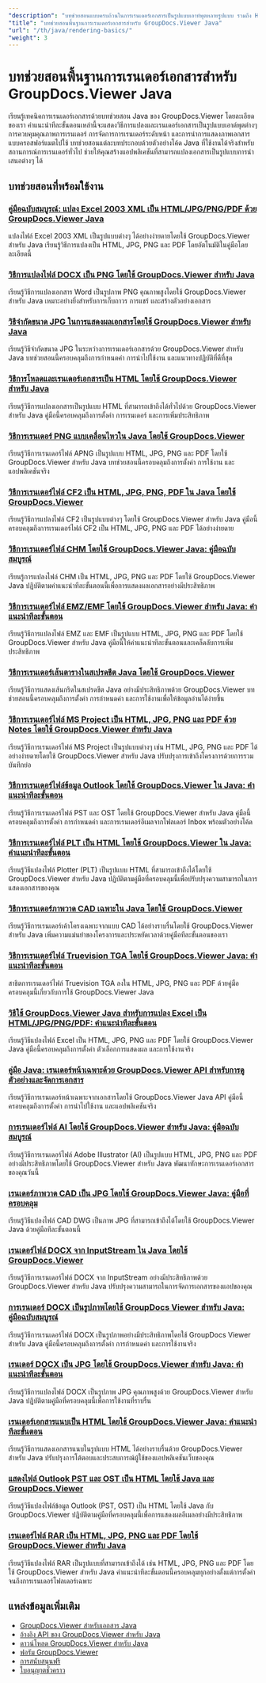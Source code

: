 ```yaml
---
"description": "บทช่วยสอนแบบครบถ้วนในการเรนเดอร์เอกสารเป็นรูปแบบเอาท์พุตหลายรูปแบบ รวมถึง HTML, PDF และรูปแบบรูปภาพโดยใช้ GroupDocs.Viewer สำหรับ Java"
"title": "บทช่วยสอนพื้นฐานการเรนเดอร์เอกสารสำหรับ GroupDocs.Viewer Java"
"url": "/th/java/rendering-basics/"
"weight": 3
---
```


# บทช่วยสอนพื้นฐานการเรนเดอร์เอกสารสำหรับ GroupDocs.Viewer Java

เรียนรู้เทคนิคการเรนเดอร์เอกสารด้วยบทช่วยสอน Java ของ GroupDocs.Viewer โดยละเอียดของเรา คำแนะนำทีละขั้นตอนเหล่านี้จะแสดงวิธีการแปลงและเรนเดอร์เอกสารเป็นรูปแบบเอาต์พุตต่างๆ การควบคุมคุณภาพการเรนเดอร์ การจัดการการเรนเดอร์ระดับหน้า และการนำการแสดงภาพเอกสารแบบครอสฟอร์แมตไปใช้ บทช่วยสอนแต่ละบทประกอบด้วยตัวอย่างโค้ด Java ที่ใช้งานได้จริงสำหรับสถานการณ์การเรนเดอร์ทั่วไป ช่วยให้คุณสร้างแอปพลิเคชันที่สามารถแปลงเอกสารเป็นรูปแบบการนำเสนอต่างๆ ได้

## บทช่วยสอนที่พร้อมใช้งาน

### [คู่มือฉบับสมบูรณ์: แปลง Excel 2003 XML เป็น HTML/JPG/PNG/PDF ด้วย GroupDocs.Viewer Java](./groupdocs-viewer-java-excel-2003-xml-conversion/)
แปลงไฟล์ Excel 2003 XML เป็นรูปแบบต่างๆ ได้อย่างง่ายดายโดยใช้ GroupDocs.Viewer สำหรับ Java เรียนรู้วิธีการแปลงเป็น HTML, JPG, PNG และ PDF โดยอัตโนมัติในคู่มือโดยละเอียดนี้

### [วิธีการแปลงไฟล์ DOCX เป็น PNG โดยใช้ GroupDocs.Viewer สำหรับ Java](./render-docx-png-groupdocs-viewer-java/)
เรียนรู้วิธีการแปลงเอกสาร Word เป็นรูปภาพ PNG คุณภาพสูงโดยใช้ GroupDocs.Viewer สำหรับ Java เหมาะอย่างยิ่งสำหรับการเก็บถาวร การแชร์ และสร้างตัวอย่างเอกสาร

### [วิธีจำกัดขนาด JPG ในการแสดงผลเอกสารโดยใช้ GroupDocs.Viewer สำหรับ Java](./groupdocs-viewer-java-limit-jpg-size-rendering/)
เรียนรู้วิธีจำกัดขนาด JPG ในระหว่างการเรนเดอร์เอกสารด้วย GroupDocs.Viewer สำหรับ Java บทช่วยสอนนี้ครอบคลุมถึงการกำหนดค่า การนำไปใช้งาน และแนวทางปฏิบัติที่ดีที่สุด

### [วิธีการโหลดและเรนเดอร์เอกสารเป็น HTML โดยใช้ GroupDocs.Viewer สำหรับ Java](./groupdocs-viewer-java-html-rendering/)
เรียนรู้วิธีการแปลงเอกสารเป็นรูปแบบ HTML ที่สามารถเข้าถึงได้ทั่วไปด้วย GroupDocs.Viewer สำหรับ Java คู่มือนี้ครอบคลุมถึงการตั้งค่า การเรนเดอร์ และการเพิ่มประสิทธิภาพ

### [วิธีการเรนเดอร์ PNG แบบเคลื่อนไหวใน Java โดยใช้ GroupDocs.Viewer](./render-apng-groupdocs-viewer-java/)
เรียนรู้วิธีการเรนเดอร์ไฟล์ APNG เป็นรูปแบบ HTML, JPG, PNG และ PDF โดยใช้ GroupDocs.Viewer สำหรับ Java บทช่วยสอนนี้ครอบคลุมถึงการตั้งค่า การใช้งาน และแอปพลิเคชันจริง

### [วิธีการเรนเดอร์ไฟล์ CF2 เป็น HTML, JPG, PNG, PDF ใน Java โดยใช้ GroupDocs.Viewer](./render-cf2-files-groupdocs-java/)
เรียนรู้วิธีการแปลงไฟล์ CF2 เป็นรูปแบบต่างๆ โดยใช้ GroupDocs.Viewer สำหรับ Java คู่มือนี้ครอบคลุมถึงการเรนเดอร์ไฟล์ CF2 เป็น HTML, JPG, PNG และ PDF ได้อย่างง่ายดาย

### [วิธีการเรนเดอร์ไฟล์ CHM โดยใช้ GroupDocs.Viewer Java: คู่มือฉบับสมบูรณ์](./render-chm-groupdocs-viewer-java/)
เรียนรู้การแปลงไฟล์ CHM เป็น HTML, JPG, PNG และ PDF โดยใช้ GroupDocs.Viewer Java ปฏิบัติตามคำแนะนำทีละขั้นตอนนี้เพื่อการแสดงผลเอกสารอย่างมีประสิทธิภาพ

### [วิธีการเรนเดอร์ไฟล์ EMZ/EMF โดยใช้ GroupDocs.Viewer สำหรับ Java: คำแนะนำทีละขั้นตอน](./render-emz-emf-groupdocs-viewer-java/)
เรียนรู้วิธีการแปลงไฟล์ EMZ และ EMF เป็นรูปแบบ HTML, JPG, PNG และ PDF โดยใช้ GroupDocs.Viewer สำหรับ Java คู่มือนี้ให้คำแนะนำทีละขั้นตอนและเคล็ดลับการเพิ่มประสิทธิภาพ

### [วิธีการเรนเดอร์เส้นตารางในสเปรดชีต Java โดยใช้ GroupDocs.Viewer](./render-grid-lines-java-spreadsheets-groupdocs-viewer/)
เรียนรู้วิธีการแสดงเส้นกริดในสเปรดชีต Java อย่างมีประสิทธิภาพด้วย GroupDocs.Viewer บทช่วยสอนนี้ครอบคลุมถึงการตั้งค่า การกำหนดค่า และการใช้งานเพื่อให้ข้อมูลอ่านได้ง่ายขึ้น

### [วิธีการเรนเดอร์ไฟล์ MS Project เป็น HTML, JPG, PNG และ PDF ด้วย Notes โดยใช้ GroupDocs.Viewer สำหรับ Java](./render-ms-project-html-jpg-png-pdf-notes-groupdocs-java/)
เรียนรู้วิธีการเรนเดอร์ไฟล์ MS Project เป็นรูปแบบต่างๆ เช่น HTML, JPG, PNG และ PDF ได้อย่างง่ายดายโดยใช้ GroupDocs.Viewer สำหรับ Java ปรับปรุงการเข้าถึงโครงการด้วยการรวมบันทึกย่อ

### [วิธีการเรนเดอร์ไฟล์ข้อมูล Outlook โดยใช้ GroupDocs.Viewer ใน Java: คำแนะนำทีละขั้นตอน](./rendering-outlook-data-files-groupdocs-viewer-java/)
เรียนรู้วิธีการเรนเดอร์ไฟล์ PST และ OST โดยใช้ GroupDocs.Viewer สำหรับ Java คู่มือนี้ครอบคลุมถึงการตั้งค่า การกำหนดค่า และการเรนเดอร์อีเมลจากโฟลเดอร์ Inbox พร้อมตัวอย่างโค้ด

### [วิธีการเรนเดอร์ไฟล์ PLT เป็น HTML โดยใช้ GroupDocs.Viewer ใน Java: คำแนะนำทีละขั้นตอน](./render-plt-files-html-groupdocs-viewer-java/)
เรียนรู้วิธีแปลงไฟล์ Plotter (PLT) เป็นรูปแบบ HTML ที่สามารถเข้าถึงได้โดยใช้ GroupDocs.Viewer สำหรับ Java ปฏิบัติตามคู่มือที่ครอบคลุมนี้เพื่อปรับปรุงความสามารถในการแสดงเอกสารของคุณ

### [วิธีการเรนเดอร์ภาพวาด CAD เฉพาะใน Java โดยใช้ GroupDocs.Viewer](./render-cad-groupdocs-viewer-java/)
เรียนรู้วิธีการเรนเดอร์เค้าโครงเฉพาะจากแบบ CAD ได้อย่างราบรื่นโดยใช้ GroupDocs.Viewer สำหรับ Java เพิ่มความแม่นยำของโครงการและประหยัดเวลาด้วยคู่มือทีละขั้นตอนของเรา

### [วิธีการเรนเดอร์ไฟล์ Truevision TGA โดยใช้ GroupDocs.Viewer Java: คำแนะนำทีละขั้นตอน](./render-tga-files-groupdocs-viewer-java-guide/)
สาธิตการเรนเดอร์ไฟล์ Truevision TGA ลงใน HTML, JPG, PNG และ PDF ด้วยคู่มือครอบคลุมนี้เกี่ยวกับการใช้ GroupDocs.Viewer Java

### [วิธีใช้ GroupDocs.Viewer Java สำหรับการแปลง Excel เป็น HTML/JPG/PNG/PDF: คำแนะนำทีละขั้นตอน](./groupdocs-viewer-java-excel-to-html-jpg-png-pdf/)
เรียนรู้วิธีแปลงไฟล์ Excel เป็น HTML, JPG, PNG และ PDF โดยใช้ GroupDocs.Viewer Java คู่มือนี้ครอบคลุมถึงการตั้งค่า ตัวเลือกการแสดงผล และการใช้งานจริง

### [คู่มือ Java: เรนเดอร์หน้าเฉพาะด้วย GroupDocs.Viewer API สำหรับการดูตัวอย่างและจัดการเอกสาร](./java-groupdocs-viewer-render-pages-api-tutorial/)
เรียนรู้วิธีการเรนเดอร์หน้าเฉพาะจากเอกสารโดยใช้ GroupDocs.Viewer Java API คู่มือนี้ครอบคลุมถึงการตั้งค่า การนำไปใช้งาน และแอปพลิเคชันจริง

### [การเรนเดอร์ไฟล์ AI โดยใช้ GroupDocs.Viewer สำหรับ Java: คู่มือฉบับสมบูรณ์](./render-ai-files-groupdocs-viewer-java/)
เรียนรู้วิธีการเรนเดอร์ไฟล์ Adobe Illustrator (AI) เป็นรูปแบบ HTML, JPG, PNG และ PDF อย่างมีประสิทธิภาพโดยใช้ GroupDocs.Viewer สำหรับ Java พัฒนาทักษะการเรนเดอร์เอกสารของคุณวันนี้

### [เรนเดอร์ภาพวาด CAD เป็น JPG โดยใช้ GroupDocs.Viewer Java: คู่มือที่ครอบคลุม](./render-cad-drawings-jpg-groupdocs-viewer-java/)
เรียนรู้วิธีแปลงไฟล์ CAD DWG เป็นภาพ JPG ที่สามารถเข้าถึงได้โดยใช้ GroupDocs.Viewer Java ด้วยคู่มือทีละขั้นตอนนี้

### [เรนเดอร์ไฟล์ DOCX จาก InputStream ใน Java โดยใช้ GroupDocs.Viewer](./render-docx-from-inputstream-groupdocs-viewer-java/)
เรียนรู้วิธีการเรนเดอร์ไฟล์ DOCX จาก InputStream อย่างมีประสิทธิภาพด้วย GroupDocs.Viewer สำหรับ Java ปรับปรุงความสามารถในการจัดการเอกสารของแอปของคุณ

### [การเรนเดอร์ DOCX เป็นรูปภาพโดยใช้ GroupDocs Viewer สำหรับ Java: คู่มือฉบับสมบูรณ์](./groupdocs-viewer-java-render-docx-to-image/)
เรียนรู้วิธีการเรนเดอร์ไฟล์ DOCX เป็นรูปภาพอย่างมีประสิทธิภาพโดยใช้ GroupDocs Viewer สำหรับ Java คู่มือนี้ครอบคลุมถึงการตั้งค่า การกำหนดค่า และการใช้งานจริง

### [เรนเดอร์ DOCX เป็น JPG โดยใช้ GroupDocs.Viewer สำหรับ Java: คำแนะนำทีละขั้นตอน](./render-docx-to-jpg-groupdocs-viewer-java/)
เรียนรู้วิธีการแปลงไฟล์ DOCX เป็นรูปภาพ JPG คุณภาพสูงด้วย GroupDocs.Viewer สำหรับ Java ปฏิบัติตามคู่มือที่ครอบคลุมนี้เพื่อการใช้งานที่ราบรื่น

### [เรนเดอร์เอกสารแนบเป็น HTML โดยใช้ GroupDocs.Viewer Java: คำแนะนำทีละขั้นตอน](./render-document-attachments-html-groupdocs-viewer-java/)
เรียนรู้วิธีการแสดงเอกสารแนบในรูปแบบ HTML ได้อย่างราบรื่นด้วย GroupDocs.Viewer สำหรับ Java ปรับปรุงการโต้ตอบและประสบการณ์ผู้ใช้ของแอปพลิเคชันเว็บของคุณ

### [แสดงไฟล์ Outlook PST และ OST เป็น HTML โดยใช้ Java และ GroupDocs.Viewer](./render-outlook-data-html-groupdocs-java/)
เรียนรู้วิธีแปลงไฟล์ข้อมูล Outlook (PST, OST) เป็น HTML โดยใช้ Java กับ GroupDocs.Viewer ปฏิบัติตามคู่มือที่ครอบคลุมนี้เพื่อการแสดงผลอีเมลอย่างมีประสิทธิภาพ

### [เรนเดอร์ไฟล์ RAR เป็น HTML, JPG, PNG และ PDF โดยใช้ GroupDocs.Viewer สำหรับ Java](./render-rar-files-groupdocs-viewer-java/)
เรียนรู้วิธีแปลงไฟล์ RAR เป็นรูปแบบที่สามารถเข้าถึงได้ เช่น HTML, JPG, PNG และ PDF โดยใช้ GroupDocs.Viewer สำหรับ Java คำแนะนำทีละขั้นตอนนี้ครอบคลุมทุกอย่างตั้งแต่การตั้งค่าจนถึงการเรนเดอร์โฟลเดอร์เฉพาะ

## แหล่งข้อมูลเพิ่มเติม

- [GroupDocs.Viewer สำหรับเอกสาร Java](https://docs.groupdocs.com/viewer/java/)
- [อ้างอิง API ของ GroupDocs.Viewer สำหรับ Java](https://reference.groupdocs.com/viewer/java/)
- [ดาวน์โหลด GroupDocs.Viewer สำหรับ Java](https://releases.groupdocs.com/viewer/java/)
- [ฟอรัม GroupDocs.Viewer](https://forum.groupdocs.com/c/viewer/9)
- [การสนับสนุนฟรี](https://forum.groupdocs.com/)
- [ใบอนุญาตชั่วคราว](https://purchase.groupdocs.com/temporary-license/)